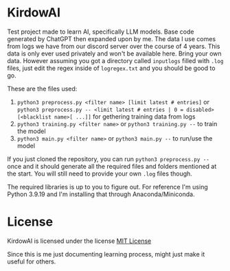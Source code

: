 # KirdowAI
Test project made to learn AI, specifically LLM models. Base code generated by ChatGPT then expanded upon by me. The data I use comes from logs we have from our discord server over the course of 4 years. This data is only ever used privately and won't be available here. Bring your own data. However assuming you got a directory called `inputlogs` filled with `.log` files, just edit the regex inside of `logregex.txt` and you should be good to go. 

These are the files used:
1. `python3 preprocess.py <filter name> [limit latest # entries]` or `python3 preprocess.py -- <limit latest # entries | 0 = disabled> [<blacklist name>[ ...]]` for gethering training data from logs
2. `python3 training.py <filter name>` or `python3 training.py --` to train the model
3. `python3 main.py <filter name>` or `python3 main.py --` to run/use the model

If you just cloned the repository, you can run `python3 preprocess.py --` once and it should generate all the required files and folders mentioned at the start. You will still need to provide your own `.log` files though.

The required libraries is up to you to figure out. For reference I'm using Python 3.9.19 and I'm installing that through Anaconda/Miniconda.

# License
KirdowAI is licensed under the license [MIT License](https://github.com/Kirdow/KirdowAI/blob/master/LICENSE)

Since this is me just documenting learning process, might just make it useful for others.